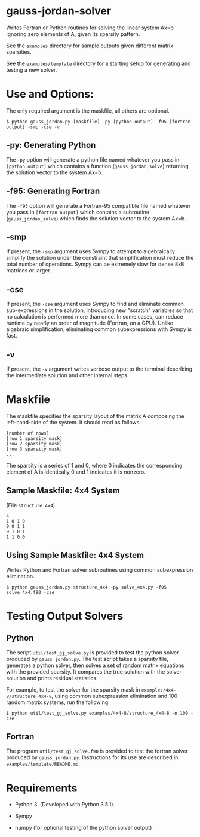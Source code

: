 # gauss-jordan-solver

Writes Fortran or Python routines for solving the linear system Ax=b
ignoring zero elements of A, given its sparsity pattern.

See the ```examples``` directory for sample outputs given different
matrix sparsities.

See the ```examples/template``` directory for a starting setup for
generating and testing a new solver.


# Use and Options:

The only required argument is the maskfile, all others are optional.

```
$ python gauss_jordan.py [maskfile] -py [python output] -f95 [fortran output] -smp -cse -v
```

## -py: Generating Python

The ```-py``` option will generate a python file named whatever you
pass in ```[python output]``` which contains a function
(```gauss_jordan_solve```) returning the solution vector to the system
Ax=b.

## -f95: Generating Fortran

The ```-f95``` option will generate a Fortran-95 compatible file named
whatever you pass in ```[fortran output]``` which contains a
subroutine (```gauss_jordan_solve```) which finds the solution vector
to the system Ax=b.

## -smp

If present, the ```-smp``` argument uses Sympy to attempt to
algebraically simplify the solution under the constraint that
simplification must reduce the total number of operations. Sympy can
be extremely slow for dense 8x8 matrices or larger.

## -cse

If present, the ```-cse``` argument uses Sympy to find and eliminate
common sub-expressions in the solution, introducing new "scratch"
variables so that no calculation is performed more than once. In some
cases, can reduce runtime by nearly an order of magnitude (Fortran, on
a CPU). Unlike algebraic simplification, eliminating common
subexpressions with Sympy is fast.

## -v

If present, the ```-v``` argument writes verbose output to the
terminal describing the intermediate solution and other internal
steps.


# Maskfile

The maskfile specifies the sparsity layout of the matrix A composing
the left-hand-side of the system. It should read as follows:

```
[number of rows]
[row 1 sparsity mask]
[row 2 sparsity mask]
[row 3 sparsity mask]
...
```

The sparsity is a series of 1 and 0, where 0 indicates the
corresponding element of A is identically 0 and 1 indicates it is
nonzero.

## Sample Maskfile: 4x4 System

(File ```structure_4x4```)

```
4
1 0 1 0
0 0 1 1
0 1 0 1
1 1 0 0
```

## Using Sample Maskfile: 4x4 System

Writes Python and Fortran solver subroutines using common subexpression elimination.

```
$ python gauss_jordan.py structure_4x4 -py solve_4x4.py -f95 solve_4x4.f90 -cse
```


# Testing Output Solvers

## Python

The script ```util/test_gj_solve.py``` is provided to test the python
solver produced by ```gauss_jordan.py```. The test script takes a
sparsity file, generates a python solver, then solves a set of random
matrix equations with the provided sparsity. It compares the true
solution with the solver solution and prints residual statistics.

For example, to test the solver for the sparsity mask in
```examples/4x4-8/structure_4x4-8```, using common subexpression
elimination and 100 random matrix systems, run the following:

```$ python util/test_gj_solve.py examples/4x4-8/structure_4x4-8 -n 100 -cse```

## Fortran

The program ```util/test_gj_solve.f90``` is provided to test the fortran
solver produced by ```gauss_jordan.py```. Instructions for its use are
described in ```examples/template/README.md```.


# Requirements

* Python 3. (Developed with Python 3.5.1).

* Sympy

* numpy (for optional testing of the python solver output)
